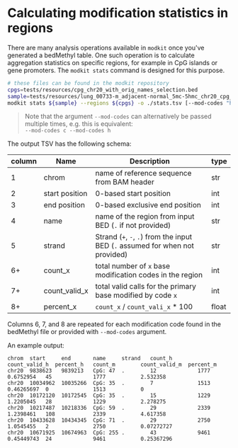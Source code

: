 # Calculating modification statistics in regions

There are many analysis operations available in `modkit` once you've generated a bedMethyl table.
One such operation is to calculate aggregation statistics on specific regions, for example in CpG islands or gene promoters.
The `modkit stats` command is designed for this purpose. 

```bash
# these files can be found in the modkit repository
cpgs=tests/resources/cpg_chr20_with_orig_names_selection.bed
sample=tests/resources/lung_00733-m_adjacent-normal_5mc-5hmc_chr20_cpg_pileup.bed.gz
modkit stats ${sample} --regions ${cpgs} -o ./stats.tsv [--mod-codes "h,m"]
```

> Note that the argument `--mod-codes` can alternatively be passed multiple times, e.g. this is equivalent: <br />
> `--mod-codes c --mod-codes h`

The output TSV has the following schema:

| column | Name           | Description                                                                   | type  |
|--------|----------------|-------------------------------------------------------------------------------|-------|
| 1      | chrom          | name of reference sequence from BAM header                                    | str   |
| 2      | start position | 0-based start position                                                        | int   |
| 3      | end position   | 0-based exclusive end position                                                | int   |
| 4      | name           | name of the region from input BED (`.` if not provided)                       | str   |
| 5      | strand         | Strand (`+`, `-`, `.`) from the input BED (`.` assumed for when not provided) | str   |
| 6+     | count_x        | total number of `x` base modification codes in the region                     | int   |
| 7+     | count_valid_x  | total valid calls for the primary base modified by code `x`                   | int   |
| 8+     | percent_x      | `count_x` / `count_vali_x` * 100                                              | float |

Columns 6, 7, and 8 are repeated for each modification code found in the bedMethyl file or provided with `--mod-codes` argument.

An example output:

```text
chrom  start     end       name     strand   count_h        count_valid_h  percent_h   count_m        count_valid_m  percent_m
chr20  9838623   9839213   CpG: 47  .        12             1777           0.6752954   45             1777           2.532358
chr20  10034962  10035266  CpG: 35  .        7              1513           0.46265697  0              1513           0
chr20  10172120  10172545  CpG: 35  .        15             1229           1.2205045   28             1229           2.278275
chr20  10217487  10218336  CpG: 59  .        29             2339           1.2398461   108            2339           4.617358
chr20  10433628  10434345  CpG: 71  .        29             2750           1.0545455   2              2750           0.07272727
chr20  10671925  10674963  CpG: 255 .        43             9461           0.45449743  24             9461           0.25367296
```


